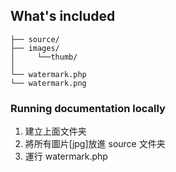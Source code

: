 ## What's included

```
├── source/
├── images/
│     └──thumb/
│
└── watermark.php
└── watermark.png
```

### Running documentation locally

1. 建立上面文件夹
2. 將所有圖片[jpg]放進 source 文件夹
3. 運行 watermark.php
